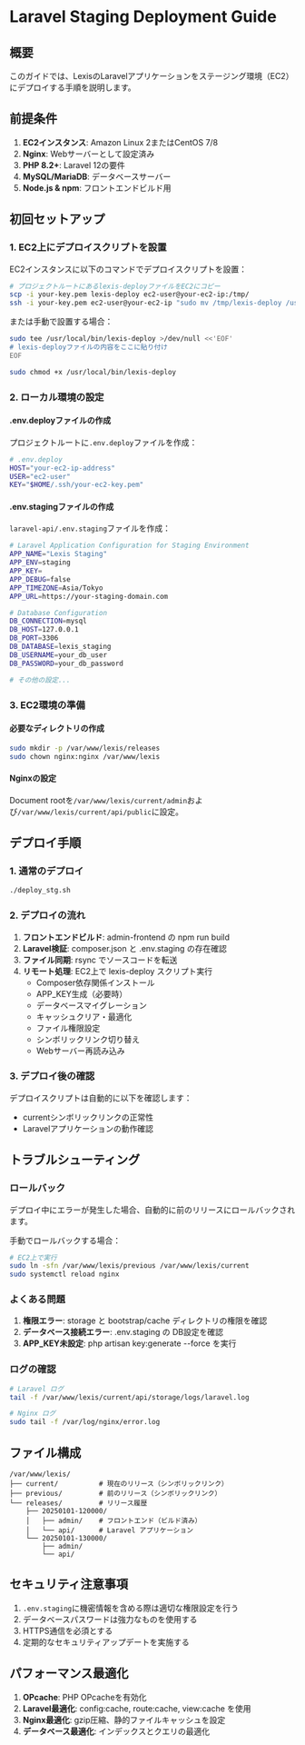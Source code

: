 # Laravel Staging Deployment Guide

## 概要

このガイドでは、LexisのLaravelアプリケーションをステージング環境（EC2）にデプロイする手順を説明します。

## 前提条件

1. **EC2インスタンス**: Amazon Linux 2またはCentOS 7/8
2. **Nginx**: Webサーバーとして設定済み
3. **PHP 8.2+**: Laravel 12の要件
4. **MySQL/MariaDB**: データベースサーバー
5. **Node.js & npm**: フロントエンドビルド用

## 初回セットアップ

### 1. EC2上にデプロイスクリプトを設置

EC2インスタンスに以下のコマンドでデプロイスクリプトを設置：

```bash
# プロジェクトルートにあるlexis-deployファイルをEC2にコピー
scp -i your-key.pem lexis-deploy ec2-user@your-ec2-ip:/tmp/
ssh -i your-key.pem ec2-user@your-ec2-ip "sudo mv /tmp/lexis-deploy /usr/local/bin/ && sudo chmod +x /usr/local/bin/lexis-deploy"
```

または手動で設置する場合：

```bash
sudo tee /usr/local/bin/lexis-deploy >/dev/null <<'EOF'
# lexis-deployファイルの内容をここに貼り付け
EOF

sudo chmod +x /usr/local/bin/lexis-deploy
```

### 2. ローカル環境の設定

#### .env.deployファイルの作成

プロジェクトルートに`.env.deploy`ファイルを作成：

```bash
# .env.deploy
HOST="your-ec2-ip-address"
USER="ec2-user"
KEY="$HOME/.ssh/your-ec2-key.pem"
```

#### .env.stagingファイルの作成

`laravel-api/.env.staging`ファイルを作成：

```bash
# Laravel Application Configuration for Staging Environment
APP_NAME="Lexis Staging"
APP_ENV=staging
APP_KEY=
APP_DEBUG=false
APP_TIMEZONE=Asia/Tokyo
APP_URL=https://your-staging-domain.com

# Database Configuration
DB_CONNECTION=mysql
DB_HOST=127.0.0.1
DB_PORT=3306
DB_DATABASE=lexis_staging
DB_USERNAME=your_db_user
DB_PASSWORD=your_db_password

# その他の設定...
```

### 3. EC2環境の準備

#### 必要なディレクトリの作成

```bash
sudo mkdir -p /var/www/lexis/releases
sudo chown nginx:nginx /var/www/lexis
```

#### Nginxの設定

Document rootを`/var/www/lexis/current/admin`および`/var/www/lexis/current/api/public`に設定。

## デプロイ手順

### 1. 通常のデプロイ

```bash
./deploy_stg.sh
```

### 2. デプロイの流れ

1. **フロントエンドビルド**: admin-frontend の npm run build
2. **Laravel検証**: composer.json と .env.staging の存在確認
3. **ファイル同期**: rsync でソースコードを転送
4. **リモート処理**: EC2上で lexis-deploy スクリプト実行
   - Composer依存関係インストール
   - APP_KEY生成（必要時）
   - データベースマイグレーション
   - キャッシュクリア・最適化
   - ファイル権限設定
   - シンボリックリンク切り替え
   - Webサーバー再読み込み

### 3. デプロイ後の確認

デプロイスクリプトは自動的に以下を確認します：

- currentシンボリックリンクの正常性
- Laravelアプリケーションの動作確認

## トラブルシューティング

### ロールバック

デプロイ中にエラーが発生した場合、自動的に前のリリースにロールバックされます。

手動でロールバックする場合：

```bash
# EC2上で実行
sudo ln -sfn /var/www/lexis/previous /var/www/lexis/current
sudo systemctl reload nginx
```

### よくある問題

1. **権限エラー**: storage と bootstrap/cache ディレクトリの権限を確認
2. **データベース接続エラー**: .env.staging の DB設定を確認
3. **APP_KEY未設定**: php artisan key:generate --force を実行

### ログの確認

```bash
# Laravel ログ
tail -f /var/www/lexis/current/api/storage/logs/laravel.log

# Nginx ログ
sudo tail -f /var/log/nginx/error.log
```

## ファイル構成

```
/var/www/lexis/
├── current/          # 現在のリリース（シンボリックリンク）
├── previous/         # 前のリリース（シンボリックリンク）
└── releases/         # リリース履歴
    ├── 20250101-120000/
    │   ├── admin/    # フロントエンド（ビルド済み）
    │   └── api/      # Laravel アプリケーション
    └── 20250101-130000/
        ├── admin/
        └── api/
```

## セキュリティ注意事項

1. `.env.staging`に機密情報を含める際は適切な権限設定を行う
2. データベースパスワードは強力なものを使用する
3. HTTPS通信を必須とする
4. 定期的なセキュリティアップデートを実施する

## パフォーマンス最適化

1. **OPcache**: PHP OPcacheを有効化
2. **Laravel最適化**: config:cache, route:cache, view:cache を使用
3. **Nginx最適化**: gzip圧縮、静的ファイルキャッシュを設定
4. **データベース最適化**: インデックスとクエリの最適化
